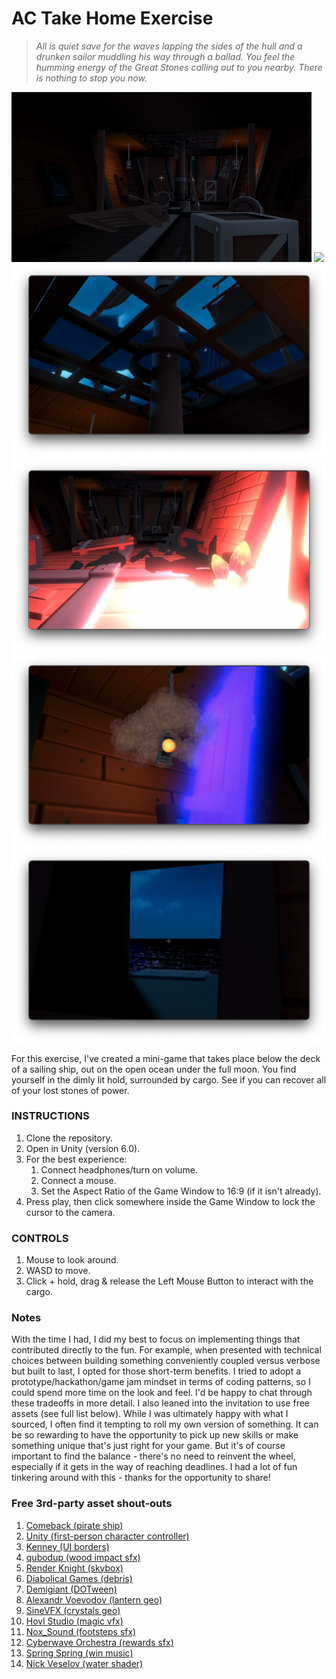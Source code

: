 # AC Take Home Exercise

> _All is quiet save for the waves lapping the sides of the hull and a drunken sailor muddling his way through a ballad. You feel the humming energy of the Great Stones calling out to you nearby. There is nothing to stop you now._ 

![](https://github.com/galenmolk/galley-takehome/blob/main/scene.gif)
![](https://github.com/galenmolk/galley-takehome/blob/main/throw.gif)
![](https://github.com/galenmolk/galley-takehome/blob/main/still1.png)
![](https://github.com/galenmolk/galley-takehome/blob/main/still2.png)
![](https://github.com/galenmolk/galley-takehome/blob/main/still3.png)
![](https://github.com/galenmolk/galley-takehome/blob/main/still4.png)

For this exercise, I've created a mini-game that takes place below the deck of a sailing ship, out on the open ocean under the full moon. You find yourself in the dimly lit hold, surrounded by cargo. See if you can recover all of your lost stones of power.

### INSTRUCTIONS
1. Clone the repository.
2. Open in Unity (version 6.0).
3. For the best experience:
   1. Connect headphones/turn on volume.
   2. Connect a mouse.
   2. Set the Aspect Ratio of the Game Window to 16:9 (if it isn't already).
4. Press play, then click somewhere inside the Game Window to lock the cursor to the camera.

### CONTROLS
1. Mouse to look around.
2. WASD to move.
3. Click + hold, drag & release the Left Mouse Button to interact with the cargo.

### Notes

With the time I had, I did my best to focus on implementing things that contributed directly to the fun. For example, when presented with technical choices between building something conveniently coupled versus verbose but built to last, I opted for those short-term benefits. I tried to adopt a prototype/hackathon/game jam mindset in terms of coding patterns, so I could spend more time on the look and feel. I'd be happy to chat through these tradeoffs in more detail. I also leaned into the invitation to use free assets (see full list below). While I was ultimately happy with what I sourced, I often find it tempting to roll my own version of something. It can be so rewarding to have the opportunity to pick up new skills or make something unique that's just right for your game. But it's of course important to find the balance - there's no need to reinvent the wheel, especially if it gets in the way of reaching deadlines. I had a lot of fun tinkering around with this - thanks for the opportunity to share!

### Free 3rd-party asset shout-outs

1. [Comeback (pirate ship)](https://assetstore.unity.com/packages/3d/vehicles/sea/stylized-pirate-ship-200192)
2. [Unity (first-person character controller)](https://assetstore.unity.com/packages/essentials/starter-assets-firstperson-updates-in-new-charactercontroller-pa-196525)
3. [Kenney (UI borders)](https://kenney.nl/assets/fantasy-ui-borders) 
4. [qubodup (wood impact sfx)](https://opengameart.org/content/35-wooden-crackshitsdestructions)
5. [Render Knight (skybox)](https://assetstore.unity.com/packages/2d/textures-materials/sky/fantasy-skybox-free-18353)
6. [Diabolical Games (debris)](https://assetstore.unity.com/packages/3d/props/industrial/destructible-wooden-crates-263490)  
7. [Demigiant (DOTween)](https://dotween.demigiant.com/index.php)
8. [Alexandr Voevodov (lantern geo)](https://assetstore.unity.com/packages/3d/environments/historic/modular-medieval-lanterns-85527) 
9. [SineVFX (crystals geo)](https://assetstore.unity.com/packages/3d/environments/fantasy/translucent-crystals-106274)
10. [Hovl Studio (magic vfx)](https://assetstore.unity.com/packages/vfx/particles/spells/magic-effects-free-247933) 
11. [Nox_Sound (footsteps sfx)](https://assetstore.unity.com/packages/audio/sound-fx/foley/footsteps-essentials-189879)  
12. [Cyberwave Orchestra (rewards sfx)](https://assetstore.unity.com/packages/audio/sound-fx/hints-stars-points-rewards-sound-effects-lite-pack-295538) 
13. [Spring Spring (win music)](https://opengameart.org/content/fanfares)
14. [Nick Veselov (water shader)](https://assetstore.unity.com/packages/vfx/shaders/water-shaders-v2-x-149916)
